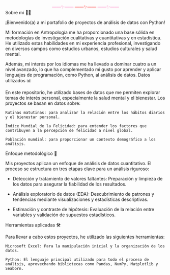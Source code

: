 <div align="center">
<br>
<span style="color: #FF69B4;">&mdash;&mdash;✨&mdash;&mdash;</span>
<span style="color: #FF0000;">&mdash;&mdash;✨&mdash;&mdash;</span>
<span style="color: #FF69B4;">&mdash;&mdash;✨&mdash;&mdash;</span>
<br>
</div>
Sobre mí 🙋‍♀️

¡Bienvenido(a) a mi portafolio de proyectos de análisis de datos con Python!

Mi formación en Antropología me ha proporcionado una base sólida en metodologías de investigación cualitativas y cuantitativas y en estadística. He utilizado estas habilidades en mi experiencia profesional, investigando en diversos campos como estudios urbanos, estudios culturales y salud mental.

Además, mi interés por los idiomas me ha llevado a dominar cuatro a un nivel avanzado, lo que ha complementado mi gusto por aprender y aplicar lenguajes de programación, como Python, al análisis de datos.
Datos utilizados 📊

En este repositorio, he utilizado bases de datos que me permiten explorar temas de interés personal, especialmente la salud mental y el bienestar. Los proyectos se basan en datos sobre:

    Rutinas matutinas: para analizar la relación entre los hábitos diarios y el bienestar personal.

    Índice Mundial de la Felicidad: para entender los factores que contribuyen a la percepción de felicidad a nivel global.

    Población mundial: para proporcionar un contexto demográfico a los análisis.

Enfoque metodológico 🔬

Mis proyectos aplican un enfoque de análisis de datos cuantitativo. El proceso se estructura en tres etapas clave para un análisis riguroso:

  * Detección y tratamiento de valores faltantes: Preparación y limpieza de los datos para asegurar la fiabilidad de los resultados.

  *  Análisis exploratorio de datos (EDA): Descubrimiento de patrones y tendencias mediante visualizaciones y estadísticas descriptivas.

  *  Estimación y contraste de hipótesis: Evaluación de la relación entre variables y validación de supuestos estadísticos.

Herramientas aplicadas 🛠️

Para llevar a cabo estos proyectos, he utilizado las siguientes herramientas:

    Microsoft Excel: Para la manipulación inicial y la organización de los datos.

    Python: El lenguaje principal utilizado para todo el proceso de análisis, aprovechando bibliotecas como Pandas, NumPy, Matplotlib y Seaborn.
